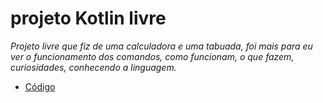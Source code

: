 # projeto Kotlin livre

_Projeto livre que fiz de uma calculadora e uma tabuada, foi mais para eu ver o funcionamento dos comandos,
como funcionam, o que fazem, curiosidades, conhecendo a linguagem._

* [Código](https://github.com/MDSSCML/projeto-Kotlin-livre/commit/a30205293d89be251f70f87b0f75feefcabb31b3)
